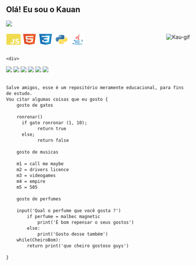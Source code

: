 ## Olá! Eu sou o Kauan
<picture>
  <source
    srcset="https://github-readme-stats.vercel.app/api?username=Kaa4n&show_icons=true&theme=dark"
    media="(prefers-color-scheme: dark)"
  />
  <source
    srcset="https://github-readme-stats.vercel.app/api?username=Kaa4n&show_icons=true"
    media="(prefers-color-scheme: light), (prefers-color-scheme: no-preference)"
  />
  <img src="https://github-readme-stats.vercel.app/api?username=Kaa4n&show_icons=true" />
</picture>
<div style="display: inline_block"><br>
  <img align="center" alt="Kau-Js" height="30" width="40" src="https://raw.githubusercontent.com/devicons/devicon/master/icons/javascript/javascript-plain.svg">
  <img align="center" alt="Kau-Ts" height="30" width="40" src="https://raw.githubusercontent.com/devicons/devicon/master/icons/html5/html5-original.svg">
  <img align="center" alt="Kau-CSS" height="30" width="40" src="https://raw.githubusercontent.com/devicons/devicon/master/icons/css3/css3-original.svg">
  <img align="center" alt="Kau-Python" height="30" width="40" src="https://raw.githubusercontent.com/devicons/devicon/master/icons/python/python-original.svg">
  <img align="center" alt="Kau-Java" height="30" width="40" src="https://raw.githubusercontent.com/devicons/devicon/master/icons/java/java-original.svg">
  <img align="right" alt="Kau-gif" src="https://media.discordapp.net/attachments/889664857564151818/1231271960047124491/gifmaker_me_3.gif?ex=66365a5f&is=6623e55f&hm=934acaccbf291582858010a22c68ab2e83fb619ec8eda36bf81d543d56c1c9c0&="
</div>

##
    <div> 
  <a href="https://www.youtube.com/channel/UCN8S2kaVu5dm3WQsM290CSQ" target="_blank"><img src="https://img.shields.io/badge/YouTube-FF0000?style=for-the-badge&logo=youtube&logoColor=white" target="_blank"></a>
  <a href="https://instagram.com/krpkauan" target="_blank"><img src="https://img.shields.io/badge/-Instagram-%23E4405F?style=for-the-badge&logo=instagram&logoColor=white" target="_blank"></a>
 	<a href="https://www.twitch.tv/antagon1sta" target="_blank"><img src="https://img.shields.io/badge/Twitch-9146FF?style=for-the-badge&logo=twitch&logoColor=white" target="_blank"></a>
 <a href="https://discord.gg/783192543483527168" target="_blank"><img src="https://img.shields.io/badge/Discord-7289DA?style=for-the-badge&logo=discord&logoColor=white" target="_blank"></a> 
  <a href = "mailto:krpkauan@gmail.com"><img src="https://img.shields.io/badge/-Gmail-%23333?style=for-the-badge&logo=gmail&logoColor=white" target="_blank"></a>
  <a href="https://www.linkedin.com/in/kauan-rangel-30bb112a0" target="_blank"><img src="https://img.shields.io/badge/-LinkedIn-%230077B5?style=for-the-badge&logo=linkedin&logoColor=white" target="_blank"></a> 
  
</div>
    
##  

    Salve amigos, esse é um repositório meramente educacional, para fins de estudo.
    Vou citar algumas coisas que eu gosto {
        gosto de gatos

        ronronar()
          if gato ronronar (1, 10);
                return true
          else;
                return false

        gosto de musicas

        m1 = call me maybe
        m2 = drivers licence
        m3 = videogames 
        m4 = empire 
        m5 = 505

        gosto de perfumes

        input('Qual o perfume que você gosta ?')
            if perfume = malbec magnetic
                print('É bom repensar o seus gostos')
            else:
                print('Gosto desse também')
        while(CheiroBom):
            return print('que cheiro gostoso guys')

    }
